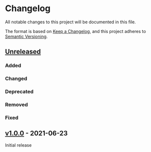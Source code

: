 # Changelog
All notable changes to this project will be documented in this file.

The format is based on [Keep a Changelog](https://keepachangelog.com/en/1.0.0/),
and this project adheres to [Semantic Versioning](https://semver.org/spec/v2.0.0.html).

## [Unreleased]

### Added

### Changed

### Deprecated

### Removed

### Fixed

## [v1.0.0] - 2021-06-23

Initial release

[Unreleased]: <https://github.com/stac-extensions/storage/compare/v1.0.0...HEAD>
[v1.0.0]: <https://github.com/stac-extensions/storage/tree/v1.0.0>
